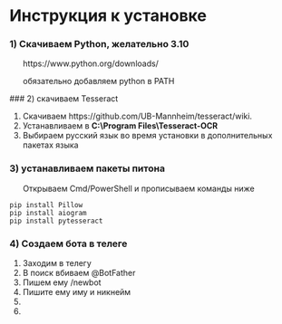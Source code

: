 # Инструкция к установке
### 1) Скачиваем Python, желательно 3.10
<ul>https://www.python.org/downloads/</ul>
<ul>обязательно добавляем python в PATH</ul>
### 2) скачиваем Tesseract
<ol>
<li>Скачиваем https://github.com/UB-Mannheim/tesseract/wiki.</li>
<li>Устанавливаем в <b>C:\Program Files\Tesseract-OCR</b></li>
<li>Выбираем русский язык во время установки в дополнительных пакетах языка</li>
</ol>

### 3) устанавливаем пакеты питона
<ul>Открываем Cmd/PowerShell и прописываем команды ниже</ul>

```
pip install Pillow
pip install aiogram
pip install pytesseract
```

### 4) Создаем бота в телеге
<ol>
<li>Заходим в телегу</li>
<li>В поиск вбиваем @BotFather</li>
<li>Пишем ему /newbot</li>
<li>Пишите ему иму и никнейм</li>
<li></li>
<li></li>

</ol>
